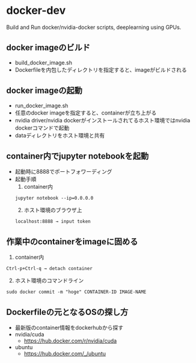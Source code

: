 # docker-dev
Build and Run docker/nvidia-docker scripts, deeplearning using GPUs.

## docker imageのビルド
- build_docker_image.sh
- Dockerfileを内包したディレクトリを指定すると、imageがビルドされる

## docker imageの起動
- run_docker_image.sh
- 任意のdocker imageを指定すると、containerが立ち上がる
- nvidia driver/nvidia dockerがインストールされてるホスト環境ではnvidia dockerコマンドで起動
- dataディレクトリをホスト環境と共有

## container内でjupyter notebookを起動
- 起動時に8888でポートフォワーディング
- 起動手順
    1. container内
    ```
    jupyter notebook --ip=0.0.0.0
    ```
    2. ホスト環境のブラウザ上
    ```
    localhost:8888 → input token
    ```

## 作業中のcontainerをimageに固める
1. container内
```
Ctrl-p+Ctrl-q → detach container
```
2. ホスト環境のコマンドライン
```
sudo docker commit -m "hoge" CONTAINER-ID IMAGE-NAME
```

## Dockerfileの元となるOSの探し方
- 最新版のcontainer情報をdockerhubから探す
- nvidia/cuda
    - https://hub.docker.com/r/nvidia/cuda
- ubuntu
    - https://hub.docker.com/_/ubuntu
